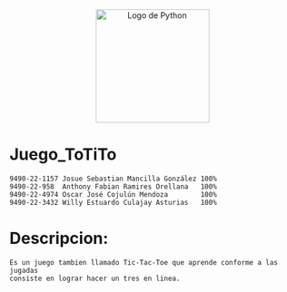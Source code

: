 <div align="center">
  <img src="https://upload.wikimedia.org/wikipedia/commons/thumb/c/c3/Python-logo-notext.svg/1869px-Python-logo-notext.svg.png" alt="Logo de Python" width="200" height="200">
</div>

# Juego_ToTiTo
    9490-22-1157 Josue Sebastian Mancilla González 100%
    9490-22-958  Anthony Fabian Ramires Orellana   100%
    9490-22-4974 Oscar José Cojulún Mendoza        100%
    9490-22-3432 Willy Estuardo Culajay Asturias   100%

# Descripcion:
    Es un juego tambien llamado Tic-Tac-Toe que aprende conforme a las jugadas
    consiste en lograr hacer un tres en linea.